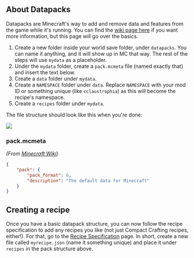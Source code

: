## About Datapacks
Datapacks are Minecraft's way to add and remove data and features from the game while it's running. You can find the [wiki page here](https://minecraft.fandom.com/wiki/Data_Pack) if you want more information, but this page will go over the basics.

1. Create a new folder inside your world save folder, under `datapacks`. You can name it anything, and it will show up in MC that way. The rest of the steps will use `mydata` as a placeholder.
2. Under the `mydata` folder, create a `pack.mcmeta` file (named exactly that) and insert the text below.
3. Create a `data` folder under `mydata`.
4. Create a `NAMESPACE` folder under `data`. Replace `NAMESPACE` with your mod ID or something unique (like `cclaustrophia`) as this will become the recipe's namespace.
4. Create a `recipes` folder under `mydata`.

The file structure should look like this when you're done:

![](https://i.imgur.com/24YUn8d.png)

### pack.mcmeta
*(From [Minecraft Wiki](https://minecraft.fandom.com/wiki/Data_Pack#pack.mcmeta))*

```json
{
    "pack": {
        "pack_format": 6,
        "description": "The default data for Minecraft"
    }
}
```

## Creating a recipe
Once you have a basic datapack structure, you can now follow the recipe specification to add any recipes you like (not just Compact Crafting recipes, either!). For that, go to the [Recipe Specification](Recipe-Specification) page. In short, create a new file called `myrecipe.json` (name it something unique) and place it under `recipes` in the pack structure above.